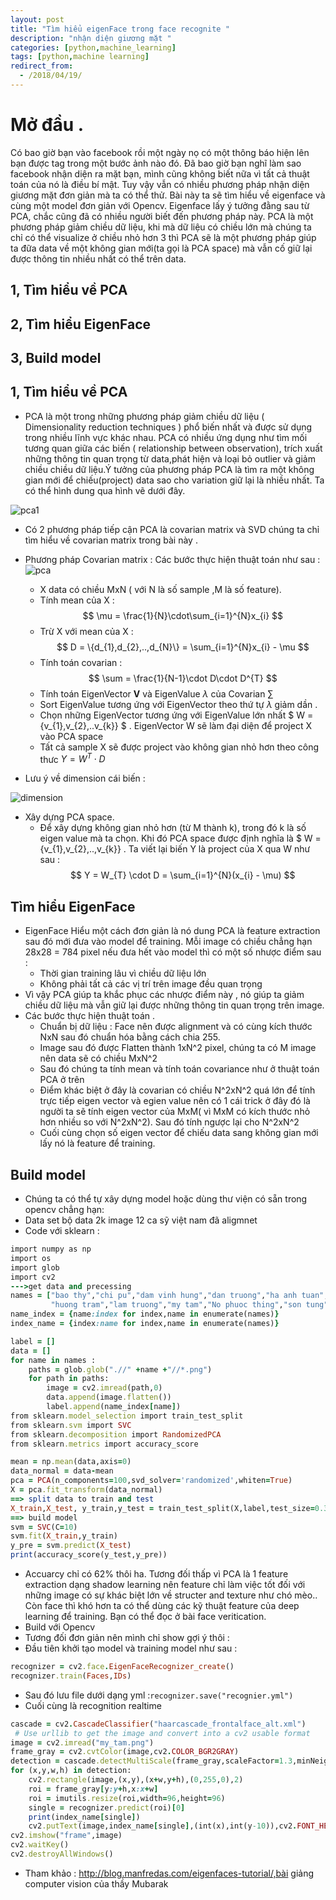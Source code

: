 ```yaml
---
layout: post
title: "Tìm hiểu eigenFace trong face recognite "
description: "nhận diện giương mặt "
categories: [python,machine_learning]
tags: [python,machine learning]
redirect_from:
  - /2018/04/19/
---
```

# Mở đầu .
Có bao giờ bạn vào facebook rồi một ngày nọ có một thông báo hiện lên bạn được tag trong một bước ảnh nào đó. Đã bao giờ bạn nghĩ làm sao 
facebook nhận diện ra mặt bạn, mình cũng không biết nữa vì tất cả thuật toán của nó là điều bí mật. Tuy vậy vẫn có nhiều phương pháp nhận 
diện giương mặt đơn giản mà ta có thể thử. Bài này ta sẽ tìm hiểu về eigenface và cùng một model đơn giản với Opencv. Eigenface lấy ý tưởng đằng sau từ PCA, chắc cũng đã có nhiều người biết đến phương pháp này. PCA là một phương pháp giảm chiều dữ liệu, khi mà dữ liệu có chiều lớn mà chúng ta chỉ có thể visualize ở chiều nhỏ hơn 3 thì PCA sẽ là một phương pháp giúp ta đữa data về một không gian mới(ta gọi là PCA space) mà vẫn cố giữ lại được thông tin nhiều nhất có thể trên data. 
## 1, Tìm hiểu về PCA
## 2, Tìm hiểu EigenFace
## 3, Build model

## 1, Tìm hiểu về PCA
* PCA là một trong những phương pháp giảm chiều dữ liệu ( Dimensionality reduction techniques ) phổ biến nhất và được sử dụng trong nhiều lĩnh vực khác nhau. PCA có nhiều ứng dụng như tìm mối tương quan giữa các biến ( relationship between observation), trích xuất những thông
tin quan trọng từ data,phát hiện và loại bỏ outlier và giảm chiều chiều dữ liệu.Ý tưởng của phương pháp PCA là tìm ra một không gian mới
để chiếu(project) data sao cho variation giữ lại là nhiều nhất. Ta có thể hình dung qua hình vẽ dưới đây.

![pca1](/assets/images/pca1.jpg)
* Có 2 phương pháp tiếp cận PCA là covarian matrix và SVD chúng ta chỉ tìm hiểu về covarian matrix trong bài này .
* Phương pháp Covarian matrix : Các bước thực hiện thuật toán như sau :
 ![pca](/assets/images/pca.jpg)
 
  * X data có chiều MxN ( với N là số sample ,M là số feature).
  * Tính mean của X :
  $$
  \mu = \frac{1}{N}\cdot\sum_{i=1}^{N}x_{i}
  $$
  * Trừ X với mean của X :
  $$
  D = \{d_{1},d_{2},..,d_{N}\} = \sum_{i=1}^{N}x_{i} - \mu
  $$
  * Tính toán covarian :
    $$
    \sum = \frac{1}{N-1}\cdot D\cdot D^{T}
    $$
  * Tính toán EigenVector **V** và EigenValue $\lambda$ của Covarian $\sum$
  * Sort EigenValue tương ứng với EigenVector theo thứ tự $\lambda$ giảm dần .
  * Chọn những EigenVector tương ứng với EigenValue lớn nhất $ W = \{v_{1},v_{2},..v_{k}\} $ . EigenVector W sẽ làm đại diện để project X vào PCA space
  * Tất cả sample X sẽ được project vào không gian nhỏ hơn theo công thưc $Y = W^{T}\cdot D$
* Lưu ý về dimension cái biến :

![dimension](/assets/images/dimension.jpg)

* Xây dựng PCA space.
  * Để xây dựng không gian nhỏ hơn (từ M thành k), trong đó k là số eigen value mà ta chọn. Khi đó PCA space được định nghĩa là 
  $ W = \{v_{1},v_{2},..,v_{k}\} . Ta viết lại biến Y là project của X qua W như sau :
  $$
  Y = W_{T} \cdot D = \sum_{i=1}^{N}(x_{i} - \mu)
  $$
## Tìm hiểu EigenFace 
* EigenFace Hiểu một cách đơn giản là nó dung PCA là feature extraction sau đó mới đưa vào model để training. Mỗi image có chiều chẳng hạn 28x28 = 784 pixel nếu đưa hết vào model thì có một số nhược điểm sau :
  * Thời gian training lâu vì chiều dữ liệu lớn
  * Không phải tất cả các vị trí trên image đều quan trọng
* Vì vậy PCA giúp ta khắc phục các nhược điểm này , nó giúp ta giảm chiều dữ liệu mà vẫn giữ lại được những thông tin quan trọng trên image.
* Các bước thực hiện thuật toán .
  * Chuẩn bị dữ liệu : Face nên được alignment và có cùng kích thước NxN sau đó chuẩn hóa bằng cách chia 255.
  * Image sau đó được Flatten thành 1xN^2 pixel, chúng ta có M image nên data sẽ có chiều MxN^2
  * Sau đó chúng ta tính mean và tính toán covariance như ở thuật toán PCA ở trên
  * Điểm khác biệt ở đây là covarian có chiều N^2xN^2 quá lớn để tính trực tiếp eigen vector và egien value nên có 1 cái trick ở đây đó
  là người ta sẽ tính eigen vector của MxM( vì MxM có kích thước nhỏ hơn nhiều so với N^2xN^2). Sau đó tính ngược lại cho N^2xN^2
  * Cuối cùng chọn số eigen vector để chiếu data sang không gian mới lấy nó là feature để training.
## Build model
* Chúng ta có thể tự xây dựng model hoặc dùng thư viện có sẵn trong opencv chẳng hạn:
* Data set bộ data 2k image 12 ca sỹ việt nam đã aligmnet
* Code với sklearn :
~~~ ruby
import numpy as np
import os
import glob
import cv2
--->get data and precessing
names = ["bao thy","chi pu","dam vinh hung","dan truong","ha anh tuan","ho ngoc ha",
         "huong tram","lam truong","my tam","No phuoc thing","son tung","tuan hung"]
name_index = {name:index for index,name in enumerate(names)}
index_name = {index:name for index,name in enumerate(names)}

label = []
data = []
for name in names :
    paths = glob.glob(".//" +name +"//*.png")
    for path in paths:
        image = cv2.imread(path,0)
        data.append(image.flatten())
        label.append(name_index[name])
from sklearn.model_selection import train_test_split
from sklearn.svm import SVC
from sklearn.decomposition import RandomizedPCA
from sklearn.metrics import accuracy_score

mean = np.mean(data,axis=0)
data_normal = data-mean
pca = PCA(n_components=100,svd_solver='randomized',whiten=True)
X = pca.fit_transform(data_normal)
==> split data to train and test
X_train,X_test, y_train,y_test = train_test_split(X,label,test_size=0.3,shuffle=True)
==> build model
svm = SVC(C=10)
svm.fit(X_train,y_train)
y_pre = svm.predict(X_test)
print(accuracy_score(y_test,y_pre))
~~~
* Accuarcy chỉ có 62% thôi ha. Tương đối thấp vì PCA là 1 feature extraction dạng shadow learning nên feature chỉ làm việc tốt đối với
những image có sự khác biệt lớn về structer and texture như chó mèo.. Còn face thì khó hơn ta có thể dùng các kỹ thuật feature của deep
learning để training. Bạn có thể đọc ở bài face veritication.
* Build với Opencv
* Tương đối đơn giản nên mình chỉ show gợi ý thôi :
* Đầu tiên khởi tạo model và training model như sau :
~~~ruby
recognizer = cv2.face.EigenFaceRecognizer_create()
recognizer.train(Faces,IDs)
~~~
* Sau đó lưu file dưới dạng yml :`recognizer.save("recognier.yml")`
* Cuối cùng là recognition realtime
~~~ ruby
cascade = cv2.CascadeClassifier("haarcascade_frontalface_alt.xml")
 # Use urllib to get the image and convert into a cv2 usable format
image = cv2.imread("my_tam.png")
frame_gray = cv2.cvtColor(image,cv2.COLOR_BGR2GRAY)
detection = cascade.detectMultiScale(frame_gray,scaleFactor=1.3,minNeighbors=5)
for (x,y,w,h) in detection:
    cv2.rectangle(image,(x,y),(x+w,y+h),(0,255,0),2)
    roi = frame_gray[y:y+h,x:x+w]
    roi = imutils.resize(roi,width=96,height=96)
    single = recognizer.predict(roi)[0]
    print(index_name[single])
    cv2.putText(image,index_name[single],(int(x),int(y-10)),cv2.FONT_HERSHEY_COMPLEX_SMALL,2,(0,0,255),2)
cv2.imshow("frame",image)
cv2.waitKey()
cv2.destroyAllWindows()
~~~
* Tham khảo : http://blog.manfredas.com/eigenfaces-tutorial/,bài giảng computer vision của thầy Mubarak 

